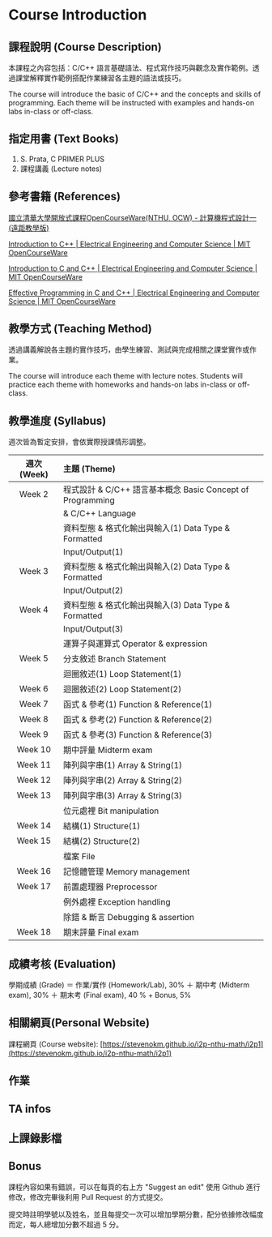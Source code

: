 # Course Introduction

## 課程說明 (Course Description)

本課程之內容包括：C/C++ 語言基礎語法、程式寫作技巧與觀念及實作範例。透過課堂解釋實作範例搭配作業練習各主題的語法或技巧。

The course will introduce the basic of C/C++ and the concepts and skills of programming.
Each theme will be instructed with examples and hands-on labs in-class or off-class.

## 指定用書 (Text Books)

1.  S. Prata, C PRIMER PLUS
2.  課程講義 (Lecture notes)

## 參考書籍 (References)

[國立清華大學開放式課程OpenCourseWare(NTHU, OCW) - 計算機程式設計一(遠距教學版)](https://ocw.nthu.edu.tw/ocw/index.php?page=course&cid=268)

[Introduction to C++ | Electrical Engineering and Computer Science | MIT OpenCourseWare](https://ocw.mit.edu/courses/electrical-engineering-and-computer-science/6-096-introduction-to-c-january-iap-2011/)

[Introduction to C and C++ | Electrical Engineering and Computer Science | MIT OpenCourseWare](https://ocw.mit.edu/courses/electrical-engineering-and-computer-science/6-s096-introduction-to-c-and-c-january-iap-2013/)

[Effective Programming in C and C++ | Electrical Engineering and Computer Science | MIT OpenCourseWare](https://ocw.mit.edu/courses/electrical-engineering-and-computer-science/6-s096-effective-programming-in-c-and-c-january-iap-2014/index.htm)

## 教學方式 (Teaching Method)

透過講義解說各主題的實作技巧，由學生練習、測試與完成相關之課堂實作或作業。

The course will introduce each theme with lecture notes.
Students will practice each theme with homeworks and hands-on labs in-class or off-class.

## 教學進度 (Syllabus)

週次皆為暫定安排，會依實際授課情形調整。

| 週次 (Week) | 主題 (Theme)                                                 |
|:-----------:|:-------------------------------------------------------------|
| Week 2      | 程式設計 & C/C++ 語言基本概念	Basic Concept of Programming |
|             |                                 & C/C++ Language             |
|             | 資料型態 & 格式化輸出與輸入(1)  Data Type & Formatted        |
|             |                                 Input/Output(1)              |
| Week 3      | 資料型態 & 格式化輸出與輸入(2)  Data Type & Formatted        |
|             |                                 Input/Output(2)              |
| Week 4      | 資料型態 & 格式化輸出與輸入(3)  Data Type & Formatted        |
|             |                                 Input/Output(3)              |
|             | 運算子與運算式                  Operator & expression        |
| Week 5      | 分支敘述                        Branch Statement             |
|             | 迴圈敘述(1)                     Loop Statement(1)            |
| Week 6      | 迴圈敘述(2)                     Loop Statement(2)            |
| Week 7      | 函式 & 參考(1)                  Function & Reference(1)      |
| Week 8      | 函式 & 參考(2)                  Function & Reference(2)      |
| Week 9      | 函式 & 參考(3)                  Function & Reference(3)      |
| Week 10     | 期中評量                        Midterm exam                 |
| Week 11     | 陣列與字串(1)                   Array & String(1)            |
| Week 12     | 陣列與字串(2)                   Array & String(2)            |
| Week 13     | 陣列與字串(3)                   Array & String(3)            |
|             | 位元處裡                        Bit manipulation             |
| Week 14     | 結構(1)                         Structure(1)                 |
| Week 15     | 結構(2)                         Structure(2)                 |
|             | 檔案                            File                         |
| Week 16     | 記憶體管理                      Memory management            |
| Week 17     | 前置處理器                      Preprocessor                 |
|             | 例外處裡                        Exception handling           |
|             | 除錯 & 斷言                     Debugging & assertion        |
| Week 18     | 期末評量                        Final exam                   |

## 成績考核 (Evaluation)

學期成績 (Grade) ＝ 作業/實作 (Homework/Lab), 30% ＋ 期中考 (Midterm exam), 30% ＋ 期末考 (Final exam), 40 % + Bonus, 5%

## 相關網頁(Personal Website)

課程網頁 (Course website): [https://stevenokm.github.io/i2p-nthu-math/i2p1](https://stevenokm.github.io/i2p-nthu-math/i2p1)


## 作業

## TA infos

## 上課錄影檔

## Bonus

課程內容如果有錯誤，可以在每頁的右上方 "Suggest an edit" 使用 Github 進行修改，修改完畢後利用 Pull Request 的方式提交。

提交時註明學號以及姓名，並且每提交一次可以增加學期分數，配分依據修改幅度而定，每人總增加分數不超過 5 分。